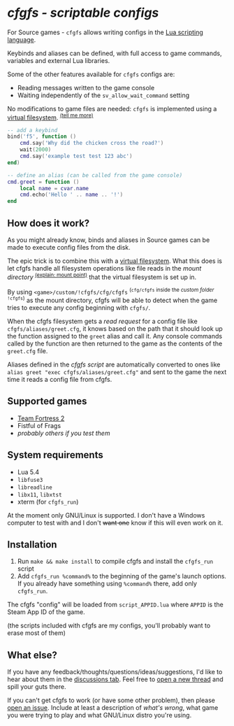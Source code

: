 # *cfgfs - scriptable configs*

<!-- marketing speech -->

For Source games - `cfgfs` allows writing configs in the
[Lua scripting language].

Keybinds and aliases can be defined, with full access to game commands,
variables and external Lua libraries.

Some of the other features available for `cfgfs` configs are:

- Reading messages written to the game console
- Waiting independently of the `sv_allow_wait_command` setting

No modifications to game files are needed: `cfgfs` is implemented using a
[virtual filesystem]. <sup>[\(tell me more\)]</sup>

[Lua scripting language]: https://www.lua.org/
[virtual filesystem]: https://en.wikipedia.org/wiki/Filesystem_in_Userspace
[\(tell me more\)]: #how-does-it-work

```lua
-- add a keybind
bind('f5', function ()
	cmd.say('Why did the chicken cross the road?')
	wait(2000)
	cmd.say('example test test 123 abc')
end)

-- define an alias (can be called from the game console)
cmd.greet = function ()
	local name = cvar.name
	cmd.echo('Hello ' .. name .. '!')
end
```

## How does it work?

As you might already know, binds and aliases in Source games can be made to
execute config files from the disk.

The epic trick is to combine this with a [virtual filesystem]. What this does is
let cfgfs handle all filesystem operations like file reads in the
*mount directory* <sup>[\(explain: mount point\)]</sup> that the virtual
filesystem is set up in.

By using `<game>/custom/!cfgfs/cfg/cfgfs` <sup>(`cfg/cfgfs` inside the
*custom folder* `!cfgfs`)</sup> as the mount directory, cfgfs will be able to
detect when the game tries to execute any config beginning with `cfgfs/`.

When the cfgfs filesystem gets a *read request* for a config file like
`cfgfs/aliases/greet.cfg`, it knows based on the path that it should look up the
function assigned to the `greet` alias and call it. Any console commands called
by the function are then returned to the game as the contents of the `greet.cfg`
file.

Aliases defined in the *cfgfs script* are automatically converted to ones like
`alias greet "exec cfgfs/aliases/greet.cfg"` and sent to the game the next time
it reads a config file from cfgfs.

[virtual filesystem]: https://en.wikipedia.org/wiki/Filesystem_in_Userspace
[\(explain: mount point\)]: http://www.linfo.org/mount_point.html

## Supported games

- [Team Fortress 2](https://arch-img.b4k.co/vg/1607779368100.png)
- Fistful of Frags
- *probably others if you test them*

## System requirements

- Lua 5.4
- `libfuse3`
- `libreadline`
- `libx11`, `libxtst`
- xterm (for `cfgfs_run`)

At the moment only GNU/Linux is supported. I don't have a Windows computer to
test with and I don't <del>want one</del> know if this will even work on it.

## Installation

1. Run `make && make install` to compile cfgfs and install the `cfgfs_run`
   script
2. Add `cfgfs_run %command%` to the beginning of the game's launch options.  
   If you already have something using `%command%` there, add only `cfgfs_run`.

The cfgfs "config" will be loaded from `script_APPID.lua` where `APPID` is the
Steam App ID of the game.

(the scripts included with cfgfs are my configs, you'll probably want to erase
most of them)

## What else?

If you have any feedback/thoughts/questions/ideas/suggestions, I'd like to hear
about them in the [discussions tab]. Feel free to [open a new thread] and spill
your guts there.

If you can't get cfgfs to work (or have some other problem), then please
[open an issue]. Include at least a description of *what's wrong*, what game you
were trying to play and what GNU/Linux distro you're using.

[discussions tab]: https://github.com/huglovefan/cfgfs/discussions
[open a new thread]: https://github.com/huglovefan/cfgfs/discussions/new
[open an issue]: https://github.com/huglovefan/cfgfs/issues/new
